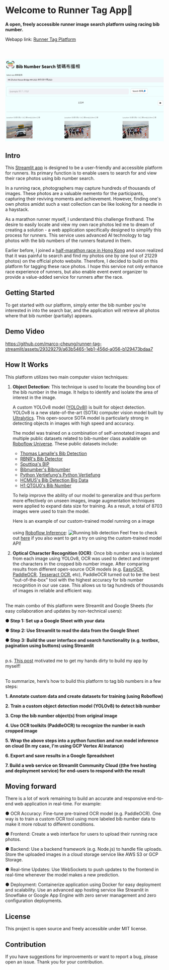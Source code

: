 # Welcome to Runner Tag App👋

**A open, freely accessible runner image search platform using racing bib number.**

Webapp link: [Runner Tag Platform](https://runner-tag.streamlit.app/)

<img src="https://github.com/marco-cheung/runner-tag-streamlit/blob/main/.streamlit/index_page.png" alt="Streamlit app" style="margin-top:40px"></img>

## Intro
This [Streamlit app](https://runner-tag.streamlit.app/) is designed to be a user-friendly and accessible platform for runners. Its primary function is to enable users to search for and view their race photos using bib number search.

In a running race, photographers may capture hundreds of thousands of images. These photos are a valuable memento for the participants, capturing their reviving moments and achievement. However, finding one's own photos amidst such a vast collection can be like looking for a needle in a haystack.

As a marathon runner myself, I understand this challenge firsthand. The desire to easily locate and view my own race photos led me to dream of creating a solution - a web application specifically designed to simplify this process for runners. This service uses advanced AI technology to tag photos with the bib numbers of the runners featured in them.

Earlier before, I joined a [half-marathon race in Hong Kong](https://www.hzmb-halfmarathon.com/) and soon realized that it was painful to search and find my photos one by one (out of 21229 photos) on the official photo website. Therefore, I decided to build on this platform for tagging these race photos. I hope this service not only enhance race experience of runners, but also enable event event organizer to provide a value-added service for runners after the race.

## Getting Started

To get started with our platform, simply enter the bib number you're interested in into the search bar, and the application will retrieve all photos where that bib number (partially) appears.

## Demo Video

https://github.com/marco-cheung/runner-tag-streamlit/assets/29329279/a63b5465-1eb1-456d-a056-b129473bdaa7

## How It Works

This platform utilizes two main computer vision techniques:

1. **Object Detection**: This technique is used to locate the bounding box of the bib number in the image. It helps to identify and isolate the area of interest in the image.

    A custom YOLOv8 model ([YOLOv8l](https://github.com/ultralytics/assets/releases/download/v0.0.0/yolov8l.pt)) is built for object detection. YOLOv8 is a new state-of-the-art (SOTA) computer vision model built by [Ultralytics](https://github.com/ultralytics/ultralytics). This open-source SOTA model is particularly strong in detecting objects in images with high speed and accuracy.

    The model was trained on a combination of self-annotated images and multiple public datasets related to bib-number class available on [Roboflow Universe](https://universe.roboflow.com/). These public datasets include:

    - [Thomas Lamalle's Bib Detection](https://universe.roboflow.com/thomas-lamalle/bib-detection)
    - [RBNR's Bib Detector](https://universe.roboflow.com/rbnr/bib-detector)
    - [Sputtipa's BIP](https://universe.roboflow.com/sputtipa/bip)
    - [Bibnumber's Bibnumber](https://universe.roboflow.com/bibnumber/bibnumber)
    - [Python Vertiefung's Python Vertiefung](https://universe.roboflow.com/python-vertiefung/python-vertiefung)
    - [HCMUS's Bib Detection Big Data](https://universe.roboflow.com/hcmus-3p8wh/bib-detection-big-data)
    - [H1 QTGU0's Bib Number](https://universe.roboflow.com/h1-qtgu0/bib-number)

    To help improve the ability of our model to generalize and thus perform more effectively on unseen images, image augmentation techniques were applied to expand data size for training. As a result, a total of 8703 images were used to train the model.

    Here is an example of our custom-trained model running on a image using [Roboflow Inference](https://universe.roboflow.com/marco-cheung/bib-number-labeling/model/14): 
    <img src="https://github.com/marco-cheung/runner-tag-streamlit/blob/main/.streamlit/running-bib-detection.png" alt="Running bib detection" style="margin-top:20px"></img>
    Feel free to check out [here](https://universe.roboflow.com/marco-cheung/bib-number-labeling/model/14) if you also want to get a try on using the custom-trained model API!

2. **Optical Character Recognition (OCR)**: Once bib number area is isolated from each image using YOLOv8, OCR was used to detect and interpret the characters in the cropped bib number image. After comparing results from different open-source OCR models (e.g. [EasyOCR](https://github.com/JaidedAI/EasyOCR), [PaddleOCR](https://github.com/PaddlePaddle/PaddleOCR), [Tesseract OCR](https://github.com/tesseract-ocr/tesseract), etc), PaddleOCR turned out to be the best "out-of-the-box" tool with the highest accuracy for bib number recognition in our use case. This allows us to tag hundreds of thousands of images in reliable and efficient way.

<br/>The main combo of this platform were Streamlit and Google Sheets (for easy collaboration and updates by non-technical users):<br/>

**● Step 1: Set up a Google Sheet with your data**

**● Step 2: Use Streamlit to read the data from the Google Sheet**

**● Step 3: Build the user interface and search functionality (e.g. textbox, pagination using buttons) using Streamlit**

<br/>p.s. [This post](https://blog.streamlit.io/create-a-search-engine-with-streamlit-and-google-sheets/) motivated me to get my hands dirty to build my app by myself!<br/>

<br/>To summarize, here’s how to build this platform to tag bib numbers in a few steps:<br/>

**1. Annotate custom data and create datasets for training (using Roboflow)**

**2. Train a custom object detection model (YOLOv8) to detect bib number**

**3. Crop the bib number object(s) from original image**

**4. Use OCR toolkits (PaddleOCR) to recognize the number in each cropped image**

**5. Wrap the above steps into a python function and run model inference on cloud (In my case, I'm using GCP Vertex AI instance)**

**6. Export and save results in a Google Spreadsheet**

**7. Build a web service on Streamlit Community Cloud ((the free hosting and deployment service) for end-users to respond with the result**

## Moving forward

There is a lot of work remaining to build an accurate and responsive end-to-end web application in real-time. For example:

● OCR Accuracy: Fine-tune pre-trained OCR model (e.g. PaddleOCR). One way is to train a custom OCR tool using more labeled bib number data to make it more robust to different conditions.  


● Frontend: Create a web interface for users to upload their running race photos.


● Backend: Use a backend framework (e.g. Node.js) to handle file uploads. Store the uploaded images in a cloud storage service like AWS S3 or GCP Storage.


● Real-time Updates: Use WebSockets to push updates to the frontend in real-time whenever the model makes a new prediction.


● Deployment: Containerize application using Docker for easy deployment and scalability. Use an advanced app hosting service like Streamlit in Snowflake or Google App Engine with zero server management and zero configuration deployments.

## License

This project is open source and freely accessible under MIT license.

## Contribution

If you have suggestions for improvements or want to report a bug, please open an issue. Thank you for your contribution.
